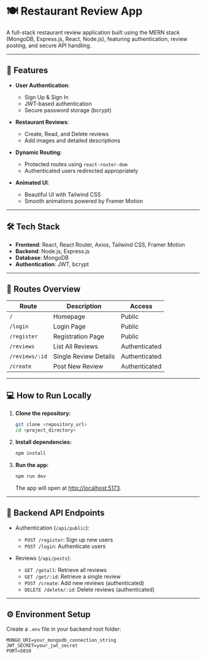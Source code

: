 # 🍽️ Restaurant Review App

A full-stack restaurant review application built using the MERN stack (MongoDB, Express.js, React, Node.js), featuring authentication, review posting, and secure API handling.

---

## 🚀 Features

- **User Authentication**:
  - Sign Up & Sign In
  - JWT-based authentication
  - Secure password storage (bcrypt)

- **Restaurant Reviews**:
  - Create, Read, and Delete reviews
  - Add images and detailed descriptions

- **Dynamic Routing**:
  - Protected routes using `react-router-dom`
  - Authenticated users redirected appropriately

- **Animated UI**:
  - Beautiful UI with Tailwind CSS
  - Smooth animations powered by Framer Motion

---

## 🛠️ Tech Stack

- **Frontend**: React, React Router, Axios, Tailwind CSS, Framer Motion
- **Backend**: Node.js, Express.js
- **Database**: MongoDB
- **Authentication**: JWT, bcrypt

---

## 🚦 Routes Overview

| Route                 | Description            | Access        |
|-----------------------|------------------------|---------------|
| `/`                   | Homepage               | Public        |
| `/login`              | Login Page             | Public        |
| `/register`           | Registration Page      | Public        |
| `/reviews`            | List All Reviews       | Authenticated |
| `/reviews/:id`        | Single Review Details  | Authenticated |
| `/create`             | Post New Review        | Authenticated |

---

## 💻 How to Run Locally

1. **Clone the repository:**
    ```bash
    git clone <repository_url>
    cd <project_directory>
    ```

2. **Install dependencies:**
    ```bash
    npm install
    ```

3. **Run the app:**
    ```bash
    npm run dev
    ```

   The app will open at [http://localhost:5173](http://localhost:5173).

---

## 📡 Backend API Endpoints

- Authentication (`/api/public`):
  - `POST /register`: Sign up new users
  - `POST /login`: Authenticate users

- Reviews (`/api/posts`):
  - `GET /getall`: Retrieve all reviews
  - `GET /get/:id`: Retrieve a single review
  - `POST /create`: Add new reviews (authenticated)
  - `DELETE /delete/:id`: Delete reviews (authenticated)

---

## ⚙️ Environment Setup

Create a `.env` file in your backend root folder:
```env
MONGO_URI=your_mongodb_connection_string
JWT_SECRET=your_jwt_secret
PORT=5010